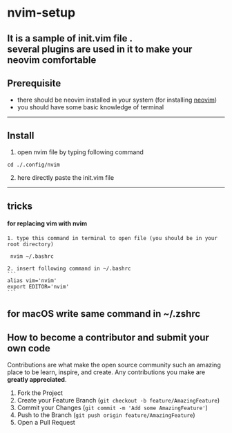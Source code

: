 # nvim-setup
It is a sample of init.vim file . <br/>
several plugins are used in it to make your neovim comfortable<br/> 
----------------------------------------------------
##  Prerequisite

* there should be neovim installed in your system 
(for installing [neovim](https://github.com/neovim/neovim))
* you should have some basic knowledge of terminal  
-----------------------------------------------------------------

## Install
1. open nvim file by typing following command 
```
cd ./.config/nvim
```
2. here directly paste the init.vim file

-------------------------------------------------------------
## tricks
#### for replacing vim with nvim 
    1. type this command in terminal to open file (you should be in your root directory)
  ``` 
   nvim ~/.bashrc
   ```
    2. insert following command in ~/.bashrc
    ``` 
    alias vim='nvim'
    export EDITOR='nvim'
    ```
for macOS write same command in ~/.zshrc
------------------------------------------------
## How to become a contributor and submit your own code

Contributions are what make the open source community such an amazing place to be learn, inspire, and create. Any contributions you make are **greatly appreciated**.

1. Fork the Project
2. Create your Feature Branch (`git checkout -b feature/AmazingFeature`)
3. Commit your Changes (`git commit -m 'Add some AmazingFeature'`)
4. Push to the Branch (`git push origin feature/AmazingFeature`)
5. Open a Pull Request
